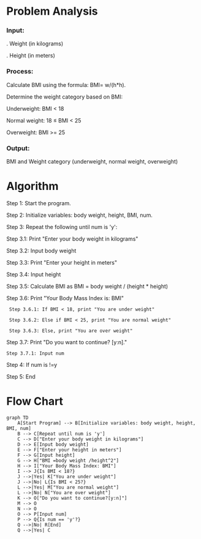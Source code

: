 # Problem Analysis

 ### Input:
 . Weight (in kilograms)

. Height (in meters)

### Process:
Calculate BMI using the formula: BMI= w/(h*h).

Determine the weight category based on BMI:

Underweight: BMI < 18

Normal weight: 18 ≤ BMI < 25

Overweight: BMI >= 25

### Output:
BMI and Weight category (underweight, normal weight, overweight)

# Algorithm

Step 1: Start the program.

Step 2: Initialize variables: body weight, height, BMI, num.

Step 3: Repeat the following until num is 'y':

   Step 3.1: Print "Enter your body weight in kilograms"
 
   Step 3.2: Input body weight

   Step 3.3: Print "Enter your height in meters"

   Step 3.4: Input height

   Step 3.5: Calculate BMI as BMI = body weight / (height * height)

   Step 3.6: Print "Your Body Mass Index is: BMI"

     Step 3.6.1: If BMI < 18, print "You are under weight"

     Step 3.6.2: Else if BMI < 25, print "You are normal weight"

     Step 3.6.3: Else, print "You are over weight"

Step 3.7: Print "Do you want to continue? [y:n]."

    Step 3.7.1: Input num

Step 4: If num is !=y

Step 5: End

# Flow Chart
``` mermaid
graph TD
    A[Start Program] --> B[Initialize variables: body weight, height, BMI, num]
    B --> C[Repeat until num is 'y']
    C --> D["Enter your body weight in kilograms"]
    D --> E[Input body weight]
    E --> F["Enter your height in meters"]
    F --> G[Input height]
    G --> H["BMI =body weight /height^2"]
    H --> I["Your Body Mass Index: BMI"]
    I --> J{Is BMI < 18?}
    J -->|Yes| K["You are under weight"]
    J -->|No| L{Is BMI < 25?}
    L -->|Yes| M["You are normal weight"]
    L -->|No| N["You are over weight"]
    K --> O["Do you want to continue?[y:n]"]
    M --> O
    N --> O
    O --> P[Input num]
    P --> Q{Is num == 'y'?}
    Q -->|No| R[End]
    Q -->|Yes| C



